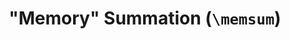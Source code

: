 ---
layout: single
title: >
  "Memory" Summation (<code>\memsum</code>)
summary: 
description: >
  When evaluating an summation, often the summation symbol \(\sum\) appears with the same limits repeatedly. A "memory" command <code>\memsum</code> allows for the limits to be typed once when the summation first appears and omitted thereafter. In particular, there are two versions of <code>\memsum</code>: a starred version <code>\memsum*[&lt;lower limit&gt;][&lt;upper limit&gt;]</code> records the lower limit <code>&lt;lower limit&gt;</code> and the upper limit <code>&lt;lower limit&gt;</code> into memory. From then on, the unstarred version <code>\memsum</code> will insert a summation with the recorded limits. In addition to saving time typing, <code>\memsum</code> simplifies the LaTeX code, so it is easier to edit and find mistakes. 
  
  <p>WARNING: Be careful while using this command because each time the starred version is called, it changes the definition for all of the unstarred versions until the next starred version. Thus, if you add <code>\memsum*</code> into the middle of text where you are already using  <code>\memsum</code> with a different definition, you can unintentionally change the rendered equations. For this reason, I restrict the usage of each remembered command to a single equation.</p>
definition: |- 
  % The 'xparse' package provides \NewDocumentCommand
  \usepackage{xparse}
  \NewDocumentCommand{\memsum}{sO{}O{}}{%
      \IfBooleanT{#1}%
      {% If a star
          % "\gdef" is used to define a global macro.
          \gdef\memsumlimit{_{#2}^{#3}}%
      }
      \sum\memsumlimit
  }
examples:
  - code_displayed: |-
      \memsum*[n=1][\infty] \frac{1}{n} 
      = \memsum \frac{1}{n}
    code_rendered: |
      \begin{aligned}
        \sum_{n=1}^{\infty} \frac{1}{n} 
        &= \sum_{n=1}^{\infty} \frac{1}{n}
      \end{aligned}
---